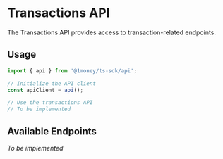 # Transactions API

The Transactions API provides access to transaction-related endpoints.

## Usage

```typescript
import { api } from '@1money/ts-sdk/api';

// Initialize the API client
const apiClient = api();

// Use the transactions API
// To be implemented
```

## Available Endpoints

*To be implemented*
